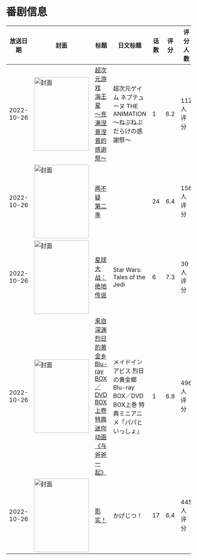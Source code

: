 # 番剧信息

|放送日期|封面|标题|日文标题|话数|评分|评分人数|
|---|---|---|---|---|---|---|
|2022-10-26|<img src="//lain.bgm.tv/pic/cover/c/48/c4/351253_1cktO.jpg" alt="封面" style="width:150px;height:200px;object-fit:cover;">|[超次元游戏 海王星 ～充满涅普涅普的感谢祭～](https://bangumi.tv/subject/351253)|超次元ゲイム ネプテューヌ THE ANIMATION ～ねぷねぷだらけの感謝祭～|1|6.2|112人评分|
|2022-10-26|<img src="//lain.bgm.tv/pic/cover/c/b4/cf/358689_LZ9zI.jpg" alt="封面" style="width:150px;height:200px;object-fit:cover;">|[两不疑 第二季](https://bangumi.tv/subject/358689)||24|6.4|156人评分|
|2022-10-26|<img src="//lain.bgm.tv/pic/cover/c/19/ee/385317_1U4ZA.jpg" alt="封面" style="width:150px;height:200px;object-fit:cover;">|[星球大战：绝地传说](https://bangumi.tv/subject/385317)|Star Wars: Tales of the Jedi|6|7.3|30人评分|
|2022-10-26|<img src="//lain.bgm.tv/pic/cover/c/4a/11/406187_H4ilS.jpg" alt="封面" style="width:150px;height:200px;object-fit:cover;">|[来自深渊 烈日的黄金乡 Blu-ray BOX／DVD BOX上卷 特典迷你动画《与爸爸一起》](https://bangumi.tv/subject/406187)|メイドインアビス 烈日の黄金郷 Blu-ray BOX／DVD BOX上巻 特典ミニアニメ「パパといっしょ」|1|6.8|496人评分|
|2022-10-26|<img src="//lain.bgm.tv/pic/cover/c/1d/ed/406197_UPZHS.jpg" alt="封面" style="width:150px;height:200px;object-fit:cover;">|[影实！](https://bangumi.tv/subject/406197)|かげじつ！|17|6.4|445人评分|
